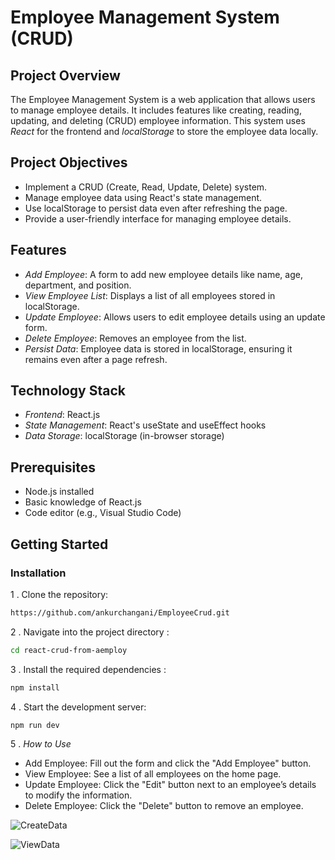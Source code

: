 # Employee Management System (CRUD)

## Project Overview
The Employee Management System is a web application that allows users to manage employee details. It includes features like creating, reading, updating, and deleting (CRUD) employee information. This system uses *React* for the frontend and *localStorage* to store the employee data locally.

## Project Objectives
- Implement a CRUD (Create, Read, Update, Delete) system.
- Manage employee data using React's state management.
- Use localStorage to persist data even after refreshing the page.
- Provide a user-friendly interface for managing employee details.

## Features
- *Add Employee*: A form to add new employee details like name, age, department, and position.
- *View Employee List*: Displays a list of all employees stored in localStorage.
- *Update Employee*: Allows users to edit employee details using an update form.
- *Delete Employee*: Removes an employee from the list.
- *Persist Data*: Employee data is stored in localStorage, ensuring it remains even after a page refresh.

## Technology Stack
- *Frontend*: React.js
- *State Management*: React's useState and useEffect hooks
- *Data Storage*: localStorage (in-browser storage)

## Prerequisites
- Node.js installed
- Basic knowledge of React.js
- Code editor (e.g., Visual Studio Code)

## Getting Started

### Installation

 1 . Clone the repository:
   ```bash
https://github.com/ankurchangani/EmployeeCrud.git
```
2 . Navigate into the project directory :
 ```bash
cd react-crud-from-aemploy
```

3 . Install the required dependencies :
 ```bash
npm install
```

4 . Start the development server:
```bash
npm run dev
```


5 . *How to Use*
- Add Employee: Fill out the form and click the "Add Employee" button.
- View Employee: See a list of all employees on the home page.
- Update Employee: Click the "Edit" button next to an employee’s details to modify the information.
- Delete Employee: Click the "Delete" button to remove an employee.


![CreateData](https://github.com/user-attachments/assets/c4e57eaf-f4d3-45e5-84e1-aeab4a2b96fb)

![ViewData](https://github.com/user-attachments/assets/0854f737-47c7-4fdd-adfc-8797e05fbb0f)




